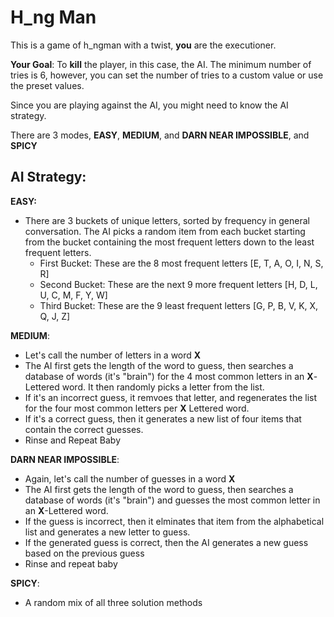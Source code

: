# H_ng Man

This is a game of h_ngman with a twist, **you** are the executioner.

**Your Goal**: To **kill** the player, in this case, the AI. The minimum number of tries is 6, however, you can set the number of tries to a custom value or use the preset values.

Since you are playing against the AI, you might need to know the AI strategy.

There are 3 modes, **EASY**, **MEDIUM**, and **DARN NEAR IMPOSSIBLE**, and **SPICY**

## AI Strategy:
**EASY:**
- There are 3 buckets of unique letters, sorted by frequency in general conversation. The AI picks a random item from each bucket starting from the bucket containing the most frequent letters down to the least frequent letters.
    - First Bucket: These are the 8 most frequent letters
    [E, T, A, O, I, N, S, R]
    - Second Bucket: These are the next 9 more frequent letters
    [H, D, L, U, C, M, F, Y, W]
    - Third Bucket: These are the 9 least frequent letters
    [G, P, B, V, K, X, Q, J, Z]

**MEDIUM**:
- Let's call the number of letters in a word **X**
- The AI first gets the length of the word to guess, then searches a database of words (it's "brain") for the 4 most common letters in an **X**-Lettered word. It then randomly picks a letter from the list.
- If it's an incorrect guess, it remvoes that letter, and regenerates the list for the four most common letters per **X** Lettered word.
- If it's a correct guess, then it generates a new list of four items that contain the correct guesses.
- Rinse and Repeat Baby

**DARN NEAR IMPOSSIBLE**:
- Again, let's call the number of guesses in a word **X**
- The AI first gets the length of the word to guess, then searches a database of words (it's "brain") and guesses the most common letter in an **X**-Lettered word. 
- If the guess is incorrect, then it elminates that item from the alphabetical list and generates a new letter to guess.
- If the generated guess is correct, then the AI generates a new guess based on the previous guess
- Rinse and repeat baby


**SPICY**:
- A random mix of all three solution methods